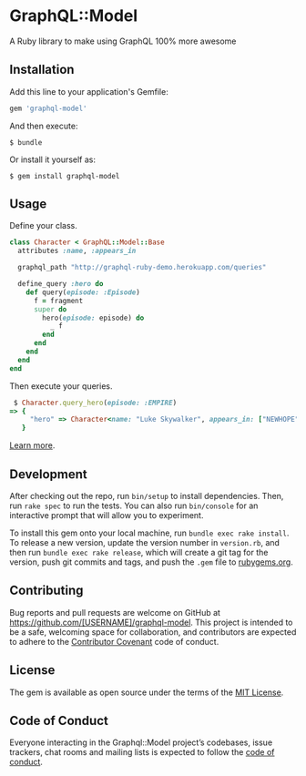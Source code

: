 # GraphQL::Model

A Ruby library to make using GraphQL 100% more awesome

## Installation

Add this line to your application's Gemfile:

```ruby
gem 'graphql-model'
```

And then execute:

    $ bundle

Or install it yourself as:

    $ gem install graphql-model

## Usage

Define your class.

```ruby
class Character < GraphQL::Model::Base
  attributes :name, :appears_in

  graphql_path "http://graphql-ruby-demo.herokuapp.com/queries"

  define_query :hero do
    def query(episode: :Episode)
      f = fragment
      super do
        hero(episode: episode) do
          _ f
        end
      end
    end
  end
end
```

Then execute your queries.

```ruby
 $ Character.query_hero(episode: :EMPIRE)
=> {
     "hero" => Character<name: "Luke Skywalker", appears_in: ["NEWHOPE", "EMPIRE", "JEDI"]>
   }
```

[Learn more](https://github.com/benaubin/graphql-model/wiki/Fields).

## Development

After checking out the repo, run `bin/setup` to install dependencies. Then, run `rake spec` to run the tests. You can also run `bin/console` for an interactive prompt that will allow you to experiment.

To install this gem onto your local machine, run `bundle exec rake install`. To release a new version, update the version number in `version.rb`, and then run `bundle exec rake release`, which will create a git tag for the version, push git commits and tags, and push the `.gem` file to [rubygems.org](https://rubygems.org).

## Contributing

Bug reports and pull requests are welcome on GitHub at https://github.com/[USERNAME]/graphql-model. This project is intended to be a safe, welcoming space for collaboration, and contributors are expected to adhere to the [Contributor Covenant](http://contributor-covenant.org) code of conduct.

## License

The gem is available as open source under the terms of the [MIT License](http://opensource.org/licenses/MIT).

## Code of Conduct

Everyone interacting in the Graphql::Model project’s codebases, issue trackers, chat rooms and mailing lists is expected to follow the [code of conduct](https://github.com/[USERNAME]/graphql-model/blob/master/CODE_OF_CONDUCT.md).
